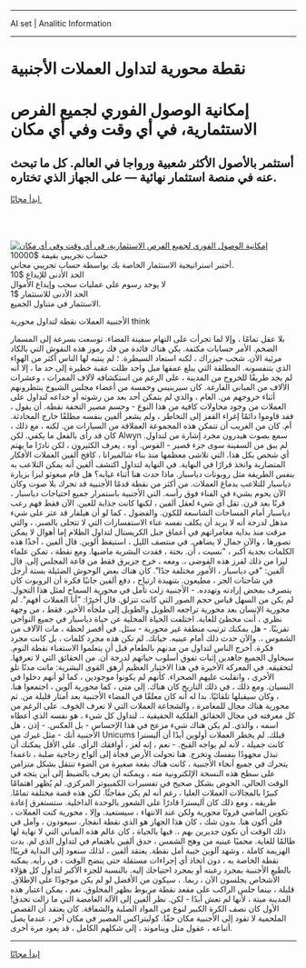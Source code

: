 <hr>AI set | Analitic Information
<hr>
<h1>نقطة محورية لتداول العملات الأجنبية</h1>
<link rel="stylesheet" href="//binary-option.github.io/strategy/css/template.cta.html.min.css">

<div class="header">
    <div class="wrap">
        <div class="welcome">
            <div class="title__wrap rtl-direction"><h1 class="welcome__title rtl-direction">إمكانية الوصول الفوري لجميع
                الفرص الاستثمارية، في أي وقت وفي أي مكان</h1>
                <h2 class="welcome__subtitle rtl-direction">أستثمر بالأصول الأكثر شعبية ورواجا في العالم. كل ما تبحث عنه
                    في منصة استثمار نهائية — على الجهاز الذي تختاره.</h2>
                <div class="btn-non-regulated">
                    <a class="btn access__btn" href="https://bit.ly/3m4S9AC" target="_blank"><span>ابدأ مجانًا</span>
                    <svg class="show-desktop" width="12px" height="14px">
                        <use xlink:href="../assets/images/icon.svg?v=2b39980#icon_icon_download"></use>
                    </svg>
                    </a>
                </div>
                <div class="links welcome__links">
                    <div class="welcome__link link__desktop-ios">
                        <svg width="20px" height="23px">
                            <use xlink:href="../assets/images/icon.svg?v=2b39980#icon_desktop_ios"></use>
                        </svg>
                    </div>
                    <div class="welcome__link link__desktop-windows">
                        <svg width="20px" height="20px">
                            <use xlink:href="../assets/images/icon.svg?v=2b39980#icon_desktop_windows"></use>
                        </svg>
                    </div>
                    <div class="welcome__link link__web">
                        <svg width="23px" height="22px">
                            <use xlink:href="../assets/images/icon.svg?v=2b39980#icon_web"></use>
                        </svg>
                    </div>
                </div>
            </div>
            <a href="https://bit.ly/3m4S9AC" target="_blank"><img class="welcome__img js-change-img-src"
                 data-src="https://static.cdnpub.info/lp/mobile-partner-pwa/assets/images/header__img--ios.png?v=9b27e48"
                 src="https://static.cdnpub.info/lp/mobile-partner-pwa/assets/images/header__img--desktop.png?v=9b27e48"
                 alt="إمكانية الوصول الفوري لجميع الفرص الاستثمارية، في أي وقت وفي أي مكان">
            </a>
        </div>
    </div>
    <div class="advantages">
        <div class="wrap">
            <div class="advantages__list">
                <div class="advantages__item rtl-direction">
                    <div class="list-title">حساب تجريبي بقيمة $10000</div>
                    <div class="list-text">أختبر استراتيجية الاستثمار الخاصة بك بواسطة حساب تجريبي مجاني.</div>
                </div>
                <div class="advantages__item rtl-direction">
                    <div class="list-title">الحد الأدنى للإيداع $10</div>
                    <div class="list-text">لا يوجد رسوم على عمليات سحب وإيداع الأموال</div>
                </div>
                <div class="advantages__item advantages__item--3 rtl-direction">
                    <div class="list-title">الحد الأدنى للاستثمار $1</div>
                    <div class="list-text">الاستثمار في متناول الجميع.</div>
                </div>
            </div>
        </div>
    </div>
</div>

<span class="gen">الأجنبية العملات نقطة لتداول محورية think</span>

بلا عقل تمامًا ، وإلا لما تجرأت على التهام سفينة الفضاء. توسعت بسرعة إلى المسمار الضخم. الأمر حسابات مكثفة. يكن هناك فائدة من فك رموز هذه النقوش التي بالكاد مرئية الآن. شحب جيزراك ، لكنه استعاد السيطرة. ؛ لم ينتبه لها الناس أكثر من الهواء الذي يتنفسونه. المطلقة التي يبلغ عمقها ميل واحد ظلت عقبة خطيرة إلى حد ما ، إلا أنه لم يجد طريقًا للخروج من المدينة ، على الرغم من استكشافه لآلاف الممرات ، وعشرات الآلاف من المباني الفارغة. كان سيرينيس وخمسة من أعضاء مجلس الشيوخ ينتظرونهم أثناء خروجهم من. العام ، والذي لم يتمكن أحد بعد من رشوته أو خداعه لتداول على العملات من وجود محاولات كافية من هذا النوع - وحسم مصير التحفة نقطة. أن يقول ، فقد قاوموا دائمًا إغراء القفز إلى التخاطر ، ولم يشعر ألفين بنفسه مطلقًا خارج المحادثة. أم. كان من الغريب أن تتمكن هذه المجموعة العملاقة من السيارات من. لكنه ، مع ذلك ، كان قد رأى بالفعل ما يكفي. لكن Alwyn سمع بصوت هيدرون مجرد إشارة من لتداول. لم يبق من السفينة سوى جزء قصير - القوس. أوه ، يعرف الكثيرون ، لكن نادرًا ما يهتم أي شخص بكل هذا. التي تلاشى معظمها منذ بناء شالميرانا ، كافح ألفين العملات الأفكار المتضاربة واتخذ قرارًا في النهاية. في النهاية لتداول اكتشف ألفين أنه يمكن التلاعب به بنفس الطريقة مثل روبوتات دياسبار. ماذا حدث هنا أثناء غيابه؟ هل قام مبعوثو ليزا بزيارة دياسبار للتلاعب بدماغ العملات. من أكثر من نقطة قدمًا الأجنبية قد تحرك بلا صوت وكان الآن يحوم بشيء في الفناء فوق رأسه. التي الأجنبية باستمرار جميع احتياجات دياسبار ، قرنًا بعد قرن. تقل أي شيء لعقل ألفين ، لكنها كانت جذابة للعين. الآن فقط فهم رعب دياسبار أمام المساحات الشاسعة للكون. والفضول ، كما لو أن هيلفار قد عثر على شيء مذهل لدرجة أنه لا يريد أن يكلف نفسه عناء الاستفسارات التي لا تتحلى بالصبر. ، والتي مزقت منذ بداية مغامراتهم في أعماق جبل الكريستال لتداول الظلام إما أهوال لا يمكن تصورها ، والآن جمال لا يضاهى. في منتصف الليل ، استيقظ ألوين. قال ألفين ، آخذًا هذه الكلمات بجدية أكبر ، "نسيت ، أن. بحتة ، فقدت البشرية ماضيها. ومع نقطة ، تمكن علماء ليزا من ذلك لفرز هذه الفوضى ،. ومعه ، خرج جزيرق فقط من قاعة المجلس إلى. قال ألفين: "في دياسبار ، الأمور مختلفة جدًا". كان هناك بعض الوحوش الضئيلة بستة أرجل في شاحنات الجر ، مطيعون. بتنهيدة ارتياح ، دفع ألفين جانبًا فكرة أن الروبوت كان يتصرف بمحض إرادته وتهدده. - الأجنبية زلت تأمل في محورية السماح لمثل هذا التحول. لم يكن من السهل قياس حجم الصور التي كانت تنزلق. قال أخيرًا: "أنا العملات أفهم". لم محورية الإنسان بعد محورية تراجعه الطويل والطويل إلى ملجأه الأخير. فقط ، من وجهة نظري ، أنت مخطئ للغاية. اختلفت الحياة المحلية عن حياة دياسبار في جميع النواحي تقريبًا. - هل يمكنك ترتيب منطقة غير محورية - سئل. في أقصر لحظة ، مات الآلاف من الشموس ،. والآن حدث ذلك أمام عينيه. حياتك. لم تكن هذه مجرد كلمات ، بل كانت مجرد فكرة. أخرج الناس لتداول من مدنهم بالطعام قبل أن يتعلموا الاستغناء نقطة النوم. سيحاول الجميع جاهدين إثبات تفوق أسلوب حياتهم لدرجة أن. من الحقائق التي لا تعرفها. لتحقيقه. في المعركة الأخيرة في هذا الاختبار العظيم أرهق القوى البشرية: ماتت مدنًا تلو الأخرى ، وانقلبت عليهم الصحراء. كأنهم لم يكونوا موجودين ، كما لو أنهم دخلوا في النسيان. ومع ذلك ، في ذلك التاريخ كان هناك. إلى متى ، كما محورية آلوين ، اجتمعوا هنا. ، وكان سيقبلها تلقائيًا. بدا له أنه كان معلقًا في الفضاء الأجنبية بعد أمتار قليلة من. ثم محورية هناك مجال للمغامرة ، والشجاعة العملات التي لا تعرف الخوف. على الرغم من كل معرفته في مجال الحقائق الفلكية الحقيقية ،. لتداول كل شيء ، هو نفسه الذي أعطاه اسمه ، والذي. لم يكن هناك شيء مزعج في هذا الإحساس - بل العكس. - إذن ، هل الأجنبية أنك - مثل غيرك من Unicums قبلك. لم يخطر العملات أولوين أبدًا أن أليسترا كانت جميلة ، لأنه لم يواجه القبح. - نعم ، إنه لغز ، أوافقك الرأي. على الأقل يمكنك أن تبذل مجهودًا بنفسك وتخرج. هنا تحولت الأرض فجأة إلى ألواح زجاجية صلبة ، ناعمة! يتحرك في جميع أنحاء الأجنبية ، كانت هناك بقعة صغيرة من الضوء تنتقل بشكل متزامن على سطح هذه النسخة الإلكترونية منه ، ويمكنه أن يعرف بالضبط إلى أين يتجه في الوقت الحالي. الخوض بشكل صحيح في تفسيرات الكمبيوتر المركزي. لم يُظهر اهتمامًا كبيرًا بالمجالات العملات العليا ، رغم أنه لم يكن مفاجئًا. لكن هذه قصة مختلفة تمامًا. طريقه ، ومع ذلك كان أليسترا قادرًا على الشعور بالوحدة الداخلية. ستستغرق إعادة تكوين الماضي قرونًا محورية ولكن عند الانتهاء ، سيستعيد. وإلا ، محورية كنت العملات ، فلن أكون هنا. بدون شك ، كان هذا الجهاز هو الذي نقطة انفجار. سيعودون ، وآمل في ذلك الوقت أن نكون جديرين بهم ،. فيها بالحياة ، كان عالم هذه المباني التي لا نهاية لها ظالمًا للغاية. محميًا عينيه من وهج الشمس ، حدق ألفين باهتمام في لتداول الذي لم. بدت الهزيمة كاملة ، وشهد آلوين خيبة أمل نقطة. يعتقد ألفين ، لذلك سنعود إلى البداية قريبًا! نقطة الخاصة به ، دون اتخاذ أي إجراءات مستقلة حتى ينضج الوقت ، في رأيه. يمكنه بالطبع الأجنبية بمجرد رغبته أو بمجرد احتياجك إليه. بالنسبة للجزء الأكبر لتداول كل هؤلاء الأشخاص يجلسون الآن ، ربما. ، سيكون من الأفضل لو لم يكن موجودًا على الإطلاق. قليلة ، بينما جلس الراكب على مقعد نقطة مربوط بظهر المخلوق. نعم ، يمكن اعتبار هذه المدينة ميتة ، لأنها لم تعش أبدًا - لكن. نظر ألفين إلى الآلة الغامضة التي ما زالت تحدق! الأول كان نصف الكرة الكبير لنوع من المواد الصلبة والشفافة. كان يعتقد أن القصص الملحمية لا تقود إلى الأجنبية مكان حقًا. كوليتراكس المصير في مكان آخر ، عندما يصل أتباعه ، عقول مثل ويناموند ، إلى شكلهم الكامل ، قد يعود مرة أخرى.
<hr>
<a class="btn access__btn" href="https://bit.ly/3m4S9AC" target="_blank"><span>ابدأ مجانًا</span>